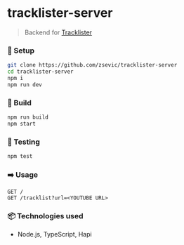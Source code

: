 # tracklister-server
> Backend for [Tracklister](https://github.com/zsevic/tracklister)

### :wrench: Setup

```bash
git clone https://github.com/zsevic/tracklister-server
cd tracklister-server
npm i
npm run dev
```

### :construction_worker: Build

```bash
npm run build
npm start
```

### :rotating_light: Testing

```bash
npm test
```

### :arrow_right: Usage

```
GET /
GET /tracklist?url=<YOUTUBE URL>
```

### :package: Technologies used
* Node.js, TypeScript, Hapi
